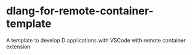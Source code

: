 # dlang-for-remote-container-template
A template to develop D applications with VSCode with remote container extension
